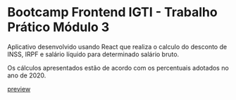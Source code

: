 # Bootcamp Frontend IGTI - Trabalho Prático Módulo 3

Aplicativo desenvolvido usando React que realiza o calculo do desconto de INSS, IRPF e salário líquido para determinado salário bruto.

Os cálculos apresentados estão de acordo com os percentuais adotados no ano de 2020.

[preview](./public/preview.gif)
